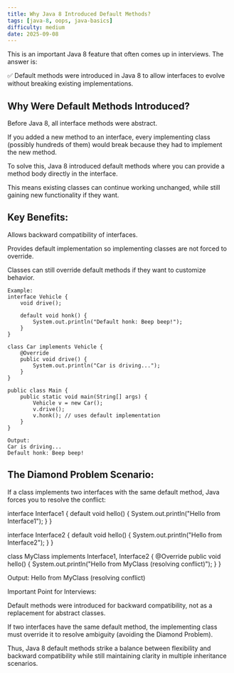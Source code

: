 ```yaml
---
title: Why Java 8 Introduced Default Methods?
tags: [java-8, oops, java-basics]
difficulty: medium
date: 2025-09-08
---
```


This is an important Java 8 feature that often comes up in interviews. The answer is:

✅ Default methods were introduced in Java 8 to allow interfaces to evolve without breaking existing implementations.

## Why Were Default Methods Introduced?

Before Java 8, all interface methods were abstract.

If you added a new method to an interface, every implementing class (possibly hundreds of them) would break because they had to implement the new method.

To solve this, Java 8 introduced default methods where you can provide a method body directly in the interface.

This means existing classes can continue working unchanged, while still gaining new functionality if they want.

## Key Benefits:

Allows backward compatibility of interfaces.

Provides default implementation so implementing classes are not forced to override.

Classes can still override default methods if they want to customize behavior.

```
Example:
interface Vehicle {
    void drive();

    default void honk() {
        System.out.println("Default honk: Beep beep!");
    }
}

class Car implements Vehicle {
    @Override
    public void drive() {
        System.out.println("Car is driving...");
    }
}

public class Main {
    public static void main(String[] args) {
        Vehicle v = new Car();
        v.drive();
        v.honk(); // uses default implementation
    }
}
```

```
Output:
Car is driving...
Default honk: Beep beep!
```

## The Diamond Problem Scenario:

If a class implements two interfaces with the same default method, Java forces you to resolve the conflict:

interface Interface1 {
    default void hello() {
        System.out.println("Hello from Interface1");
    }
}

interface Interface2 {
    default void hello() {
        System.out.println("Hello from Interface2");
    }
}

class MyClass implements Interface1, Interface2 {
    @Override
    public void hello() {
        System.out.println("Hello from MyClass (resolving conflict)");
    }
}

Output:
Hello from MyClass (resolving conflict)

Important Point for Interviews:

Default methods were introduced for backward compatibility, not as a replacement for abstract classes.

If two interfaces have the same default method, the implementing class must override it to resolve ambiguity (avoiding the Diamond Problem).

Thus, Java 8 default methods strike a balance between flexibility and backward compatibility while still maintaining clarity in multiple inheritance scenarios.
